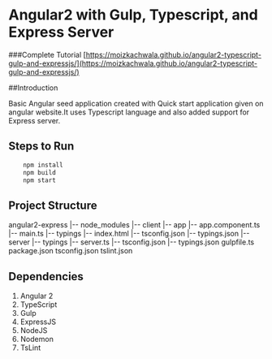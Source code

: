 # Angular2 with Gulp, Typescript, and Express Server

###Complete Tutorial [https://moizkachwala.github.io/angular2-typescript-gulp-and-expressjs/](https://moizkachwala.github.io/angular2-typescript-gulp-and-expressjs/)

##Introduction

Basic Angular seed application created with Quick start application given on angular website.It uses Typescript language and also added support for Express server.

## Steps to Run
```sh
    npm install
    npm build
    npm start
```

## Project Structure

angular2-express
      |-- node_modules
      |-- client
           |-- app
                |-- app.component.ts
                |-- main.ts
           |-- typings
           |-- index.html
           |-- tsconfig.json
           |-- typings.json
      |-- server
           |-- typings
           |-- server.ts
           |-- tsconfig.json
           |-- typings.json
      gulpfile.ts
      package.json
      tsconfig.json
      tslint.json

## Dependencies

1. Angular 2
2. TypeScript
3. Gulp
4. ExpressJS
5. NodeJS
6. Nodemon
7. TsLint


